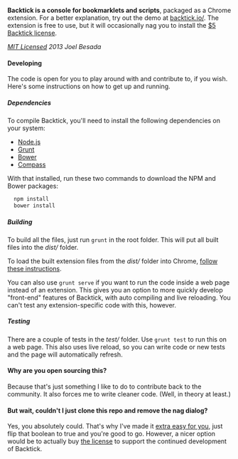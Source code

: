 **Backtick is a console for bookmarklets and scripts**, packaged as a Chrome extension. For a better explanation, try out the demo at [backtick.io/](http://backtick.io). The extension is free to use, but it will occasionally nag you to install the [$5 Backtick license](http://goo.gl/LkPHMG).

*[MIT Licensed](http://opensource.org/licenses/MIT) 2013 Joel Besada*

#### Developing
The code is open for you to play around with and contribute to, if you wish. Here's some instructions on how to get up and running.

##### Dependencies
To compile Backtick, you'll need to install the following dependencies on your system:
  * [Node.js](http://nodejs.org/)
  * [Grunt](http://gruntjs.com/)
  * [Bower](http://bower.io/)
  * [Compass](http://compass-style.org/)

With that installed, run these two commands to download the NPM and Bower packages:
```bash
  npm install
  bower install
```

##### Building
To build all the files, just run `grunt` in the root folder. This will put all built files into the *dist/* folder.

To load the built extension files from the *dist/* folder into Chrome, [follow these instructions](http://developer.chrome.com/extensions/getstarted.html#unpacked).

You can also use `grunt serve` if you want to run the code inside a web page instead of an extension. This gives you an option to more quickly develop "front-end" features of Backtick, with auto compiling and live reloading. You can't test any extension-specific code with this, however.

##### Testing
There are a couple of tests in the *test/* folder. Use `grunt test` to run this on a web page. This also uses live reload, so you can write code or new tests and the page will automatically refresh.

#### Why are you open sourcing this?
Because that's just something I like to do to contribute back to the community. It also forces me to write cleaner code. (Well, in theory at least.)

#### But wait, couldn't I just clone this repo and remove the nag dialog?
Yes, you absolutely could. That's why I've made it [extra easy for you](https://github.com/JoelBesada/Backtick/blob/master/extension/license.coffee#L2), just flip that boolean to true and you're good to go. However, a nicer option would be to actually buy [the license](http://goo.gl/LkPHMG) to support the continued development of Backtick.

